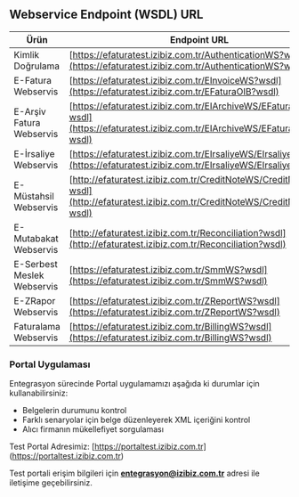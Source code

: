 ## Webservice Endpoint (WSDL) URL

Ürün | Endpoint URL
--------- | -----------
Kimlik Doğrulama | [https://efaturatest.izibiz.com.tr/AuthenticationWS?wsdl](https://efaturatest.izibiz.com.tr/AuthenticationWS?wsdl)
E-Fatura Webservis | [https://efaturatest.izibiz.com.tr/EInvoiceWS?wsdl](https://efaturatest.izibiz.com.tr/EFaturaOIB?wsdl)
E-Arşiv Fatura Webservis | [https://efaturatest.izibiz.com.tr/EIArchiveWS/EFaturaArchive?wsdl](https://efaturatest.izibiz.com.tr/EIArchiveWS/EFaturaArchive?wsdl)
E-İrsaliye Webservis | [https://efaturatest.izibiz.com.tr/EIrsaliyeWS/EIrsaliye?wsdl](https://efaturatest.izibiz.com.tr/EIrsaliyeWS/EIrsaliye?wsdl)
E-Müstahsil Webservis | [http://efaturatest.izibiz.com.tr/CreditNoteWS/CreditNote?wsdl](http://efaturatest.izibiz.com.tr/CreditNoteWS/CreditNote?wsdl)
E-Mutabakat Webservis | [http://efaturatest.izibiz.com.tr/Reconciliation?wsdl](http://efaturatest.izibiz.com.tr/Reconciliation?wsdl)
E-Serbest Meslek Webservis | [https://efaturatest.izibiz.com.tr/SmmWS?wsdl](https://efaturatest.izibiz.com.tr/SmmWS?wsdl)
E-ZRapor Webservis | [https://efaturatest.izibiz.com.tr/ZReportWS?wsdl](https://efaturatest.izibiz.com.tr/ZReportWS?wsdl)
Faturalama Webservis | [https://efaturatest.izibiz.com.tr/BillingWS?wsdl](https://efaturatest.izibiz.com.tr/BillingWS?wsdl)



### Portal Uygulaması
Entegrasyon sürecinde Portal uygulamamızı aşağıda ki durumlar için kullanabilirsiniz:

* Belgelerin durumunu kontrol
* Farklı senaryolar için belge düzenleyerek XML içeriğini kontrol
* Alıcı firmanın mükellefiyet sorgulaması

Test Portal Adresimiz: [https://portaltest.izibiz.com.tr] (https://portaltest.izibiz.com.tr)

Test portali erişim bilgileri için **entegrasyon@izibiz.com.tr** adresi ile iletişime geçebilirsiniz.
